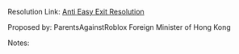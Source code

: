 Resolution Link: [Anti Easy Exit Resolution](https://docs.google.com/document/d/1fhrgMb7ZlaXa6zfbTH2eJFcH6bctQOUF7XR_0OKD058/edit?usp=sharing)

Proposed by: ParentsAgainstRoblox Foreign Minister of Hong Kong

Notes:
